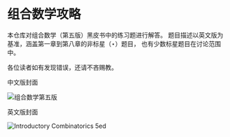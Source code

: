# 组合数学攻略

本仓库对组合数学（第五版）黑皮书中的练习题进行解答。
题目描述以英文版为基准，涵盖第一章到第八章的非标星（$\star$）题目，
也有少数标星题目在讨论范围中。

各位读者如有发现错误，还请不吝赐教。

中文版封面

![组合数学第五版](/introductory-combinartorics-cn-cover.jpg)

英文版封面

![Introductory Combinatorics 5ed](/introducotory-combinatorics-cover.png)
